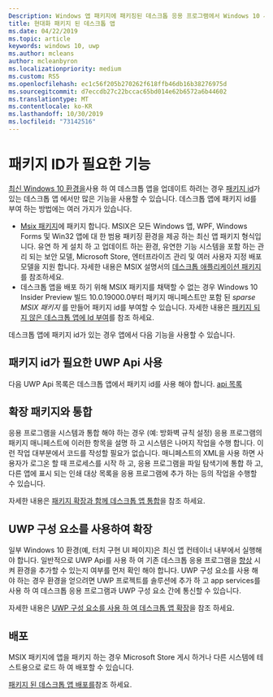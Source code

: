 ```yaml
---
Description: Windows 앱 패키지에 패키징된 데스크톱 응용 프로그램에서 Windows 10 사용자를 위한 최신 환경을 추가 하는 방법에 대해 알아봅니다.
title: 현대화 패키지 된 데스크톱 앱
ms.date: 04/22/2019
ms.topic: article
keywords: windows 10, uwp
ms.author: mcleans
author: mcleanbyron
ms.localizationpriority: medium
ms.custom: RS5
ms.openlocfilehash: ec1c56f205b270262f618ffb46db16b38276975d
ms.sourcegitcommit: d7eccdb27c22bccac65bd014e62b6572a6b44602
ms.translationtype: MT
ms.contentlocale: ko-KR
ms.lasthandoff: 10/30/2019
ms.locfileid: "73142516"
---
```

# <a name="features-that-require-package-identity"></a>패키지 ID가 필요한 기능

[최신 Windows 10 환경을](index.md)사용 하 여 데스크톱 앱을 업데이트 하려는 경우 [패키지 id](https://docs.microsoft.com/uwp/schemas/appxpackage/uapmanifestschema/element-identity)가 있는 데스크톱 앱 에서만 많은 기능을 사용할 수 있습니다. 데스크톱 앱에 패키지 id를 부여 하는 방법에는 여러 가지가 있습니다.

* [Msix 패키지](/windows/msix/desktop/desktop-to-uwp-root)에 패키지 합니다. MSIX은 모든 Windows 앱, WPF, Windows Forms 및 Win32 앱에 대 한 범용 패키징 환경을 제공 하는 최신 앱 패키지 형식입니다. 유연 하 게 설치 하 고 업데이트 하는 환경, 유연한 기능 시스템을 포함 하는 관리 되는 보안 모델, Microsoft Store, 엔터프라이즈 관리 및 여러 사용자 지정 배포 모델을 지원 합니다. 자세한 내용은 MSIX 설명서의 [데스크톱 애플리케이션 패키지](https://docs.microsoft.com/windows/msix/desktop/desktop-to-uwp-root)를 참조하세요.
* 데스크톱 앱을 배포 하기 위해 MSIX 패키지를 채택할 수 없는 경우 Windows 10 Insider Preview 빌드 10.0.19000.0부터 패키지 매니페스트만 포함 된 *sparse MSIX 패키지* 를 만들어 패키지 id를 부여할 수 있습니다. 자세한 내용은 [패키지 되지 않은 데스크톱 앱에 Id 부여](grant-identity-to-nonpackaged-apps.md)를 참조 하세요.

데스크톱 앱에 패키지 id가 있는 경우 앱에서 다음 기능을 사용할 수 있습니다.

## <a name="use-uwp-apis-that-require-package-identity"></a>패키지 id가 필요한 UWP Api 사용

다음 UWP Api 목록은 데스크톱 앱에서 패키지 id를 사용 해야 합니다. [api 목록](desktop-to-uwp-supported-api.md#list-of-apis)

## <a name="integrate-with-package-extensions"></a>확장 패키지와 통합

응용 프로그램을 시스템과 통합 해야 하는 경우 (예: 방화벽 규칙 설정) 응용 프로그램의 패키지 매니페스트에 이러한 항목을 설명 하 고 시스템은 나머지 작업을 수행 합니다. 이런 작업 대부분에서 코드를 작성할 필요가 없습니다. 매니페스트의 XML을 사용 하면 사용자가 로그온 할 때 프로세스를 시작 하 고, 응용 프로그램을 파일 탐색기에 통합 하 고, 다른 앱에 표시 되는 인쇄 대상 목록을 응용 프로그램에 추가 하는 등의 작업을 수행할 수 있습니다.

자세한 내용은 [패키지 확장과 함께 데스크톱 앱 통합](desktop-to-uwp-extensions.md)을 참조 하세요.

## <a name="extend-with-uwp-components"></a>UWP 구성 요소를 사용하여 확장

일부 Windows 10 환경(예, 터치 구현 UI 페이지)은 최신 앱 컨테이너 내부에서 실행해야 합니다. 일반적으로 UWP Api를 사용 하 여 기존 데스크톱 응용 프로그램을 [향상](desktop-to-uwp-enhance.md) 시켜 환경을 추가할 수 있는지 여부를 먼저 확인 해야 합니다. UWP 구성 요소를 사용 해야 하는 경우 환경을 얻으려면 UWP 프로젝트를 솔루션에 추가 하 고 app services를 사용 하 여 데스크톱 응용 프로그램과 UWP 구성 요소 간에 통신할 수 있습니다.

자세한 내용은 [UWP 구성 요소를 사용 하 여 데스크톱 앱 확장](desktop-to-uwp-extend.md)을 참조 하세요.

## <a name="distribute"></a>배포

MSIX 패키지에 앱을 패키지 하는 경우 Microsoft Store 게시 하거나 다른 시스템에 테스트용으로 로드 하 여 배포할 수 있습니다.

[패키지 된 데스크톱 앱 배포를](desktop-to-uwp-distribute.md)참조 하세요.
